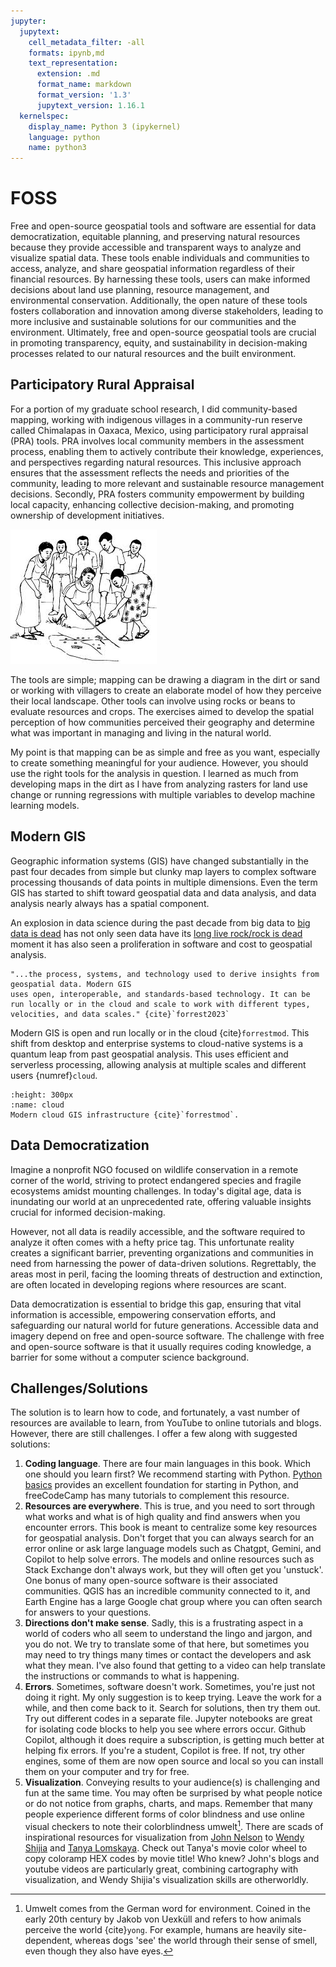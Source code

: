 ```yaml
---
jupyter:
  jupytext:
    cell_metadata_filter: -all
    formats: ipynb,md
    text_representation:
      extension: .md
      format_name: markdown
      format_version: '1.3'
      jupytext_version: 1.16.1
  kernelspec:
    display_name: Python 3 (ipykernel)
    language: python
    name: python3
---
```


# FOSS
Free and open-source geospatial tools and software are essential for data democratization, equitable planning, and preserving natural resources because they provide accessible and transparent ways to analyze and visualize spatial data. These tools enable individuals and communities to access, analyze, and share geospatial information regardless of their financial resources. By harnessing these tools, users can make informed decisions about land use planning, resource management, and environmental conservation. Additionally, the open nature of these tools fosters collaboration and innovation among diverse stakeholders, leading to more inclusive and sustainable solutions for our communities and the environment. Ultimately, free and open-source geospatial tools are crucial in promoting transparency, equity, and sustainability in decision-making processes related to our natural resources and the built environment.

## Participatory Rural Appraisal
For a portion of my graduate school research, I did community-based mapping, working with indigenous villages in a community-run reserve called Chimalapas in Oaxaca, Mexico, using participatory rural appraisal (PRA) tools. PRA involves local community members in the assessment process, enabling them to actively contribute their knowledge, experiences, and perspectives regarding natural resources. This inclusive approach ensures that the assessment reflects the needs and priorities of the community, leading to more relevant and sustainable resource management decisions. Secondly, PRA fosters community empowerment by building local capacity, enhancing collective decision-making, and promoting ownership of development initiatives. 

![pra](/figures/pra.jpg)

The tools are simple; mapping can be drawing a diagram in the dirt or sand or working with villagers to create an elaborate model of how they perceive their local landscape. Other tools can involve using rocks or beans to evaluate resources and crops. The exercises aimed to develop the spatial perception of how communities perceived their geography and determine what was important in managing and living in the natural world.

My point is that mapping can be as simple and free as you want, especially to create something meaningful for your audience. However, you should use the right tools for the analysis in question. I learned as much from developing maps in the dirt as I have from analyzing rasters for land use change or running regressions with multiple variables to develop machine learning models.

## Modern GIS
Geographic information systems (GIS) have changed substantially in the past four decades from simple but clunky map layers to complex software processing thousands of data points in multiple dimensions. Even the term GIS has started to shift toward geospatial data and data analysis, and data analysis nearly always has a spatial component.

An explosion in data science during the past decade from big data to <a href="https://motherduck.com/blog/big-data-is-dead/" target="_blank">big data is dead</a> has not only seen data have its <a href="https://www.youtube.com/watch?v=DqVcDV5kGcg" target="_blank">long live rock/rock is dead</a> moment it has also seen a proliferation in software and cost to geospatial analysis.

```{admonition} Modern GIS
"...the process, systems, and technology used to derive insights from geospatial data. Modern GIS
uses open, interoperable, and standards-based technology. It can be run locally or in the cloud and scale to work with different types, velocities, and data scales." {cite}`forrest2023`
```

Modern GIS is open and run locally or in the cloud {cite}`forrestmod`. This shift from desktop and enterprise systems to cloud-native systems is a quantum leap from past geospatial analysis. This uses efficient and serverless processing, allowing analysis at multiple scales and different users {numref}`cloud`.

```{figure} /figures/cloud.png
:height: 300px
:name: cloud
Modern cloud GIS infrastructure {cite}`forrestmod`.
```

## Data Democratization
Imagine a nonprofit NGO focused on wildlife conservation in a remote corner of the world, striving to protect endangered species and fragile ecosystems amidst mounting challenges. In today's digital age, data is inundating our world at an unprecedented rate, offering valuable insights crucial for informed decision-making. 

However, not all data is readily accessible, and the software required to analyze it often comes with a hefty price tag. This unfortunate reality creates a significant barrier, preventing organizations and communities in need from harnessing the power of data-driven solutions. Regrettably, the areas most in peril, facing the looming threats of destruction and extinction, are often located in developing regions where resources are scant.

Data democratization is essential to bridge this gap, ensuring that vital information is accessible, empowering conservation efforts, and safeguarding our natural world for future generations. Accessible data and imagery depend on free and open-source software. The challenge with free and open-source software is that it usually requires coding knowledge, a barrier for some without a computer science background.

## Challenges/Solutions
The solution is to learn how to code, and fortunately, a vast number of resources are available to learn, from YouTube to online tutorials and blogs. However, there are still challenges. I offer a few along with suggested solutions:

1. **Coding language**. There are four main languages in this book. Which one should you learn first? We recommend starting with Python. <a href="https://geog-414.gishub.org/book/python/01_getting_started.html" target="_blank">Python basics</a> provides an excellent foundation for starting in Python, and freeCodeCamp has many tutorials to complement this resource.
2. **Resources are everywhere**. This is true, and you need to sort through what works and what is of high quality and find answers when you encounter errors. This book is meant to centralize some key resources for geospatial analysis. Don't forget that you can always search for an error online or ask large language models such as Chatgpt, Gemini, and Copilot to help solve errors. The models and online resources such as Stack Exchange don't always work, but they will often get you 'unstuck'. One bonus of many open-source software is their associated communities. QGIS has an incredible community connected to it, and Earth Engine has a large Google chat group where you can often search for answers to your questions.
3. **Directions don't make sense**. Sadly, this is a frustrating aspect in a world of coders who all seem to understand the lingo and jargon, and you do not. We try to translate some of that here, but sometimes you may need to try things many times or contact the developers and ask what they mean. I've also found that getting to a video can help translate the instructions or commands to what is happening.
4. **Errors**. Sometimes, software doesn't work. Sometimes, you're just not doing it right. My only suggestion is to keep trying. Leave the work for a while, and then come back to it. Search for solutions, then try them out. Try out different codes in a separate file. Jupyter notebooks are great for isolating code blocks to help you see where errors occur. Github Copilot, although it does require a subscription, is getting much better at helping fix errors. If you're a student, Copilot is free. If not, try other engines, some of them are now open source and local so you can install them on your computer and try for free.
5. **Visualization**. Conveying results to your audience(s) is challenging and fun at the same time. You may often be surprised by what people notice or do not notice from graphs, charts, and maps. Remember that many people experience different forms of color blindness and use online visual checkers to note their colorblindness umwelt[^ref]. There are scads of inspirational resources for visualization from [John Nelson](https://adventuresinmapping.com/) to [Wendy Shijia](http://gg.gg/1avffr) and [Tanya Lomskaya](https://public.tableau.com/app/profile/lomska/vizzes). Check out Tanya's movie color wheel to copy coloramp HEX codes by movie title! Who knew? John's blogs and youtube videos are particularly great, combining cartography with visualization, and Wendy Shijia's visualization skills are otherworldly.


[^ref]: Umwelt comes from the German word for environment. Coined in the early 20th century by Jakob von Uexküll and refers to how animals perceive the world {cite}`yong`. For example, humans are heavily site-dependent, whereas dogs 'see' the world through their sense of smell, even though they also have eyes.
